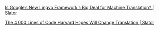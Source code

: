 [Is Google’s New Lingvo Framework a Big Deal for Machine Translation? | Slator](https://slator.com/technology/is-googles-new-lingvo-framework-a-big-deal-for-machine-translation/)

[The 4,000 Lines of Code Harvard Hopes Will Change Translation | Slator](https://slator.com/academia/4000-lines-code-harvard-hopes-will-change-translation/)

